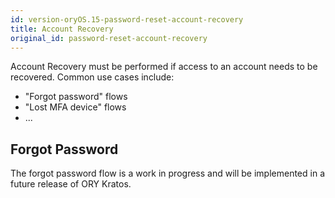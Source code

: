 ```yaml
---
id: version-oryOS.15-password-reset-account-recovery
title: Account Recovery
original_id: password-reset-account-recovery
---
```


Account Recovery must be performed if access to an account needs to be
recovered. Common use cases include:

- "Forgot password" flows
- "Lost MFA device" flows
- ...

## Forgot Password

The forgot password flow is a work in progress and will be implemented in a
future release of ORY Kratos.
